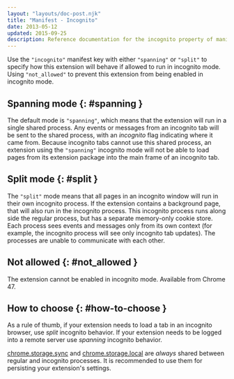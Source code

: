 ```yaml
---
layout: "layouts/doc-post.njk"
title: "Manifest - Incognito"
date: 2013-05-12
updated: 2015-09-25
description: Reference documentation for the incognito property of manifest.json.
---
```


Use the `"incognito"` manifest key with either `"spanning"` or `"split"` to specify how this
extension will behave if allowed to run in incognito mode. Using `"not_allowed"` to prevent this
extension from being enabled in incognito mode.

## Spanning mode {: #spanning }

The default mode is `"spanning"`, which means that the extension will run in a single
shared process. Any events or messages from an incognito tab will be sent to the shared process,
with an _incognito_ flag indicating where it came from. Because incognito tabs cannot use this
shared process, an extension using the `"spanning"` incognito mode will not be able to load pages
from its extension package into the main frame of an incognito tab.

## Split mode {: #split }

The `"split"` mode means that all pages in an incognito window will run in their own incognito
process. If the extension contains a background page, that will also run in the incognito process.
This incognito process runs along side the regular process, but has a separate memory-only cookie
store. Each process sees events and messages only from its own context (for example, the incognito
process will see only incognito tab updates). The processes are unable to communicate with each
other.

## Not allowed {: #not_allowed }

The extension cannot be enabled in incognito mode. Available from Chrome 47.

## How to choose {: #how-to-choose }

As a rule of thumb, if your extension needs to load a tab in an incognito browser, use
_split_ incognito behavior. If your extension needs to be logged into a remote server use
_spanning_ incognito behavior.

[chrome.storage.sync][1] and [chrome.storage.local][2] are _always_ shared between regular and
incognito processes. It is recommended to use them for persisting your extension's settings.

[1]: /docs/extensions/reference/storage#property-sync
[2]: /docs/extensions/reference/storage#property-local
